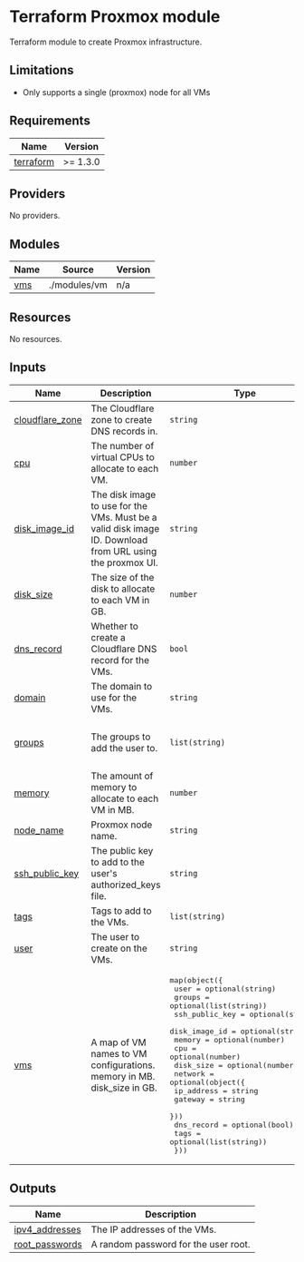 # Terraform Proxmox module

Terraform module to create Proxmox infrastructure.

## Limitations

- Only supports a single (proxmox) node for all VMs

<!-- markdownlint-disable MD033 -->
<!-- BEGIN_TF_DOCS -->
## Requirements

| Name | Version |
|------|---------|
| <a name="requirement_terraform"></a> [terraform](#requirement\_terraform) | >= 1.3.0 |

## Providers

No providers.

## Modules

| Name | Source | Version |
|------|--------|---------|
| <a name="module_vms"></a> [vms](#module\_vms) | ./modules/vm | n/a |

## Resources

No resources.

## Inputs

| Name | Description | Type | Default | Required |
|------|-------------|------|---------|:--------:|
| <a name="input_cloudflare_zone"></a> [cloudflare\_zone](#input\_cloudflare\_zone) | The Cloudflare zone to create DNS records in. | `string` | n/a | yes |
| <a name="input_cpu"></a> [cpu](#input\_cpu) | The number of virtual CPUs to allocate to each VM. | `number` | `1` | no |
| <a name="input_disk_image_id"></a> [disk\_image\_id](#input\_disk\_image\_id) | The disk image to use for the VMs. Must be a valid disk image ID. Download from URL using the proxmox UI. | `string` | `"local:iso/jammy-server-cloudimg-amd64.img"` | no |
| <a name="input_disk_size"></a> [disk\_size](#input\_disk\_size) | The size of the disk to allocate to each VM in GB. | `number` | `3` | no |
| <a name="input_dns_record"></a> [dns\_record](#input\_dns\_record) | Whether to create a Cloudflare DNS record for the VMs. | `bool` | `false` | no |
| <a name="input_domain"></a> [domain](#input\_domain) | The domain to use for the VMs. | `string` | n/a | yes |
| <a name="input_groups"></a> [groups](#input\_groups) | The groups to add the user to. | `list(string)` | <pre>[<br>  "users",<br>  "admin"<br>]</pre> | no |
| <a name="input_memory"></a> [memory](#input\_memory) | The amount of memory to allocate to each VM in MB. | `number` | `512` | no |
| <a name="input_node_name"></a> [node\_name](#input\_node\_name) | Proxmox node name. | `string` | `"pve"` | no |
| <a name="input_ssh_public_key"></a> [ssh\_public\_key](#input\_ssh\_public\_key) | The public key to add to the user's authorized\_keys file. | `string` | n/a | yes |
| <a name="input_tags"></a> [tags](#input\_tags) | Tags to add to the VMs. | `list(string)` | `[]` | no |
| <a name="input_user"></a> [user](#input\_user) | The user to create on the VMs. | `string` | `"ubuntu"` | no |
| <a name="input_vms"></a> [vms](#input\_vms) | A map of VM names to VM configurations.<br>memory in MB.<br>disk\_size in GB. | <pre>map(object({<br>    user           = optional(string)<br>    groups         = optional(list(string))<br>    ssh_public_key = optional(string)<br>    disk_image_id  = optional(string)<br>    memory         = optional(number)<br>    cpu            = optional(number)<br>    disk_size      = optional(number)<br>    network = optional(object({<br>      ip_address = string<br>      gateway    = string<br>    }))<br>    dns_record = optional(bool)<br>    tags       = optional(list(string))<br>  }))</pre> | `{}` | no |

## Outputs

| Name | Description |
|------|-------------|
| <a name="output_ipv4_addresses"></a> [ipv4\_addresses](#output\_ipv4\_addresses) | The IP addresses of the VMs. |
| <a name="output_root_passwords"></a> [root\_passwords](#output\_root\_passwords) | A random password for the user root. |
<!-- END_TF_DOCS -->
<!-- markdownlint-enable MD033 -->
